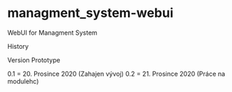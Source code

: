 # managment_system-webui
WebUI for Managment System

History

Version Prototype

0.1 = 20. Prosince 2020 (Zahajen vývoj)
0.2 = 21. Prosince 2020 (Práce na modulehc)